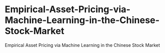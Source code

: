 # Empirical-Asset-Pricing-via-Machine-Learning-in-the-Chinese-Stock-Market
Empirical Asset Pricing via Machine Learning in the Chinese Stock Market
